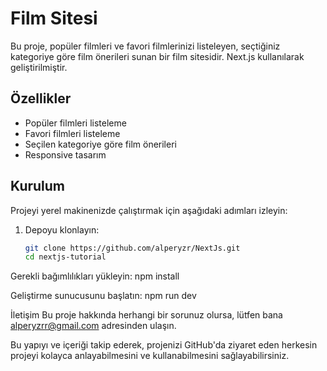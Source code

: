 # Film Sitesi

Bu proje, popüler filmleri ve favori filmlerinizi listeleyen, seçtiğiniz kategoriye göre film önerileri sunan bir film sitesidir. Next.js kullanılarak geliştirilmiştir.

## Özellikler

- Popüler filmleri listeleme
- Favori filmleri listeleme
- Seçilen kategoriye göre film önerileri
- Responsive tasarım

## Kurulum

Projeyi yerel makinenizde çalıştırmak için aşağıdaki adımları izleyin:

1. Depoyu klonlayın:
   ```bash
   git clone https://github.com/alperyzr/NextJs.git
   cd nextjs-tutorial

Gerekli bağımlılıkları yükleyin:
npm install

Geliştirme sunucusunu başlatın:
npm run dev


İletişim
Bu proje hakkında herhangi bir sorunuz olursa, lütfen bana alperyzrr@gmail.com adresinden ulaşın.

Bu yapıyı ve içeriği takip ederek, projenizi GitHub'da ziyaret eden herkesin projeyi kolayca anlayabilmesini ve kullanabilmesini sağlayabilirsiniz.





